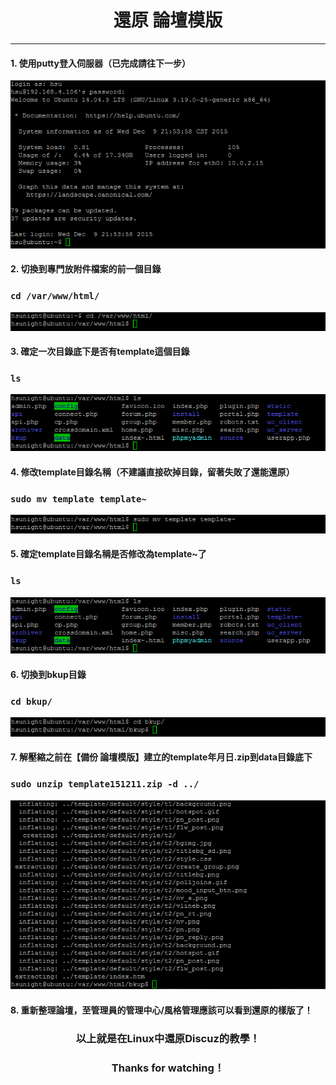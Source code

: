 # **<center>還原 論壇模版</center>**

---

#### 1. 使用putty登入伺服器（已完成請往下一步）
![](../img/inst_part1/part1_4.png)

#### 2. 切換到專門放附件檔案的前一個目錄
### ```cd /var/www/html/```
![](../img/bkup_part4/part4_1.png)

#### 3. 確定一次目錄底下是否有template這個目錄
### ```ls```
![](../img/sr_part4/part4_1.png)

#### 4. 修改template目錄名稱（不建議直接砍掉目錄，留著失敗了還能還原）
### ```sudo mv template template~```
![](../img/sr_part4/part4_2.png)

#### 5. 確定template目錄名稱是否修改為template~了
### ```ls```
![](../img/sr_part4/part4_3.png)

#### 6. 切換到bkup目錄
### ```cd bkup/```
![](../img/sr_part4/part4_4.png)

#### 7. 解壓縮之前在【備份 論壇模版】建立的template年月日.zip到data目錄底下
### ```sudo unzip template151211.zip -d ../```
![](../img/sr_part4/part4_5.png)

#### 8. 重新整理論壇，至管理員的管理中心/風格管理應該可以看到還原的樣版了！

### **<center>以上就是在Linux中還原Discuz的教學！**
### **<center>Thanks for watching！**